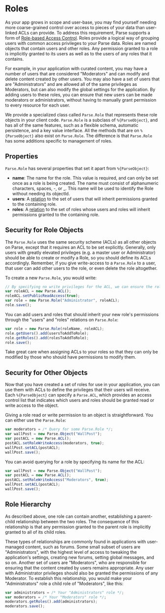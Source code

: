 # Roles

As your app grows in scope and user-base, you may find yourself needing more coarse-grained control over access to pieces of your data than user-linked ACLs can provide. To address this requirement, Parse supports a form of [Role-based Access Control](http://en.wikipedia.org/wiki/Role-based_access_control). Roles provide a logical way of grouping users with common access privileges to your Parse data. Roles are named objects that contain users and other roles.  Any permission granted to a role is implicitly granted to its users as well as to the users of any roles that it contains.

For example, in your application with curated content, you may have a number of users that are considered "Moderators" and can modify and delete content created by other users.  You may also have a set of users that are "Administrators" and are allowed all of the same privileges as Moderators, but can also modify the global settings for the application. By adding users to these roles, you can ensure that new users can be made moderators or administrators, without having to manually grant permission to every resource for each user.

We provide a specialized class called `Parse.Role` that represents these role objects in your client code. `Parse.Role` is a subclass of `%{ParseObject}`, and has all of the same features, such as a flexible schema, automatic persistence, and a key value interface.  All the methods that are on `%{ParseObject}` also  exist on `Parse.Role`.  The difference is that `Parse.Role` has some additions specific to management of roles.

## Properties

`Parse.Role` has several properties that set it apart from `%{ParseObject}`:

*   **name**: The name for the role.  This value is required, and can only be set once as a role is being created.  The name must consist of alphanumeric characters, spaces, -, or _.  This name will be used to identify the Role without needing its objectId.
*   **users**: A [relation](#objects-one-to-one-and-one-to-many-relationships) to the set of users that will inherit permissions granted to the containing role.
*   **roles**: A [relation](#objects-many-to-many-relationships) to the set of roles whose users and roles will inherit permissions granted to the containing role.

## Security for Role Objects

The `Parse.Role` uses the same security scheme (ACLs) as all other objects on Parse, except that it requires an ACL to be set explicitly. Generally, only users with greatly elevated privileges (e.g. a master user or Administrator) should be able to create or modify a Role, so you should define its ACLs accordingly.  Remember, if you give write-access to a `Parse.Role` to a user, that user can add other users to the role, or even delete the role altogether.

To create a new `Parse.Role`, you would write:

```js
// By specifying no write privileges for the ACL, we can ensure the role cannot be altered.
var roleACL = new Parse.ACL();
roleACL.setPublicReadAccess(true);
var role = new Parse.Role("Administrator", roleACL);
role.save();
```

You can add users and roles that should inherit your new role's permissions through the "users" and "roles" relations on `Parse.Role`:

```js
var role = new Parse.Role(roleName, roleACL);
role.getUsers().add(usersToAddToRole);
role.getRoles().add(rolesToAddToRole);
role.save();
```

Take great care when assigning ACLs to your roles so that they can only be modified by those who should have permissions to modify them.

## Security for Other Objects

Now that you have created a set of roles for use in your application, you can use them with ACLs to define the privileges that their users will receive. Each `%{ParseObject}` can specify a `Parse.ACL`, which provides an access control list that indicates which users and roles should be granted read or write access to the object.

Giving a role read or write permission to an object is straightforward.  You can either use the `Parse.Role`:

```js
var moderators = /* Query for some Parse.Role */;
var wallPost = new Parse.Object("WallPost");
var postACL = new Parse.ACL();
postACL.setRoleWriteAccess(moderators, true);
wallPost.setACL(postACL);
wallPost.save();
```

You can avoid querying for a role by specifying its name for the ACL:

```js
var wallPost = new Parse.Object("WallPost");
var postACL = new Parse.ACL();
postACL.setRoleWriteAccess("Moderators", true);
wallPost.setACL(postACL);
wallPost.save();
```

## Role Hierarchy

As described above, one role can contain another, establishing a parent-child relationship between the two roles. The consequence of this relationship is that any permission granted to the parent role is implicitly granted to all of its child roles.

These types of relationships are commonly found in applications with user-managed content, such as forums. Some small subset of users are "Administrators", with the highest level of access to tweaking the application's settings, creating new forums, setting global messages, and so on. Another set of users are "Moderators", who are responsible for ensuring that the content created by users remains appropriate. Any user with Administrator privileges should also be granted the permissions of any Moderator. To establish this relationship, you would make your "Administrators" role a child role of "Moderators", like this:

```js
var administrators = /* Your "Administrators" role */;
var moderators = /* Your "Moderators" role */;
moderators.getRoles().add(administrators);
moderators.save();
```
